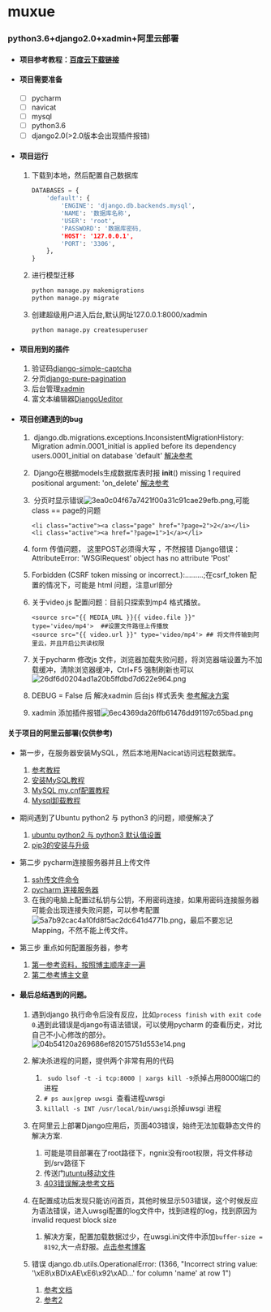 # muxue
### python3.6+django2.0+xadmin+阿里云部署

* #### 项目参考教程：[百度云下载链接](https://pan.baidu.com/s/18A1k8pIigGITc-3FXAu3aQ)
* #### 项目需要准备
    * [ ] pycharm 
    * [ ] navicat
    * [ ] mysql 
    * [ ] python3.6
    * [ ] django2.0(>2.0版本会出现插件报错)

* #### 项目运行
    1. 下载到本地，然后配置自己数据库
        ```python
        DATABASES = {
            'default': {
                'ENGINE': 'django.db.backends.mysql',
                'NAME': '数据库名称',
                'USER': 'root',
                'PASSWORD': '数据库密码,
                'HOST': '127.0.0.1',
                'PORT': '3306',
            },
        }
        ```
     2. 进行模型迁移

        ``` python
        python manage.py makemigrations
        python manage.py migrate
        ```
    3. 创建超级用户进入后台,默认网址127.0.0.1:8000/xadmin
   
        ```
        python manage.py createsuperuser
        ```
 * #### 项目用到的插件
    1. 验证码[django-simple-captcha](https://github.com/mbi/django-simple-captcha)
    2. 分页[django-pure-pagination](https://github.com/jamespacileo/django-pure-pagination)
    3. 后台管理[xadmin](https://github.com/sshwsfc/xadmin)
    4. 富文本编辑器[DjangoUeditor](https://github.com/twz915/DjangoUeditor3)

* #### 项目创建遇到的bug
    1.  django.db.migrations.exceptions.InconsistentMigrationHistory: Migration admin.0001_initial is applied before its dependency users.0001_initial on database 'default' [解决参考]( https://my.oschina.net/u/1446823/blog/861712)
    2.  Django在根据models生成数据库表时报 __init__() missing 1 required positional argument: 'on_delete' [解决参考](https://www.cnblogs.com/phyger/p/8035253.html)
    3.  分页时显示错误![3ea0c04f67a7421f00a31c91cae29efb.png](en-resource://database/2282:0),可能class == page的问题
        ```
        <li class="active"><a class="page" href="?page=2">2</a></li>
        <li class="active"><a href="?page=1">1</a></li>
        ```
        
   4. form 传值问题， 这里POST必须得大写 ，不然报错 Django错误：AttributeError: 'WSGIRequest' object has no attribute 'Post'
   5. Forbidden (CSRF token missing or incorrect.):.........;在csrf_token 配置的情况下，可能是 html 问题，注意url部分
   6. 关于video.js 配置问题：目前只探索到mp4 格式播放。
        ```
        <source src="{{ MEDIA_URL }}{{ video.file }}" type='video/mp4'>  ##设置文件路径上传播放
        <source src="{{ video.url }}" type='video/mp4'> ## 将文件传输到阿里云，并且开启公共读权限
        ```
    7. 关于pycharm 修改js 文件，浏览器加载失败问题，将浏览器端设置为不加载缓冲，清除浏览器缓冲，Ctrl+F5 强制刷新也可以![26df6d0204ad1a20b5ffdbd7d622e964.png](en-resource://database/2284:0)
    8. DEBUG = False 后 解决xadmin 后台js 样式丢失 [参考解决方案](https://blog.csdn.net/SL_World/article/details/89713329)
    9. xadmin 添加插件报错![6ec4369da26ffb61476dd91197c65bad.png](en-resource://database/2286:0)

#### 关于项目的阿里云部署(仅供参考)

* 第一步，在服务器安装MySQL，然后本地用Nacicat访问远程数据库。  
   1. [参考教程](https://www.cnblogs.com/xiaofanke/p/10611526.html)
   2. [安装MySQL教程](https://www.cnblogs.com/zhuyp1015/p/3561470.html)
   3. [MySQL my.cnf配置教程](https://www.cnblogs.com/EasonJim/p/7158466.html)
   4. [Mysql卸载教程](https://blog.csdn.net/w3045872817/article/details/77334886)
   
 * 期间遇到了Ubuntu python2 与 python3 的问题，顺便解决了
    1. [ubuntu python2 与 python3 默认值设置](https://blog.csdn.net/weixin_40293491/article/details/81183491)
    2. [pip3的安装与升级](https://blog.csdn.net/tiweeny/article/details/78384633)
 
 * 第二步 pycharm连接服务器并且上传文件
    1. [ssh传文件命令](https://www.jianshu.com/p/c43105320695)
    2. [pycharm 连接服务器](https://blog.csdn.net/Dengdew/article/details/92248089)
    3. 在我的电脑上配置过私钥与公钥，不用密码连接，如果用密码连接服务器可能会出现连接失败问题，可以参考配置![5a7b92cac4a10fd8f5ac2dc641d4771b.png](en-resource://database/2276:1)，最后不要忘记Mapping，不然不能上传文件。


* 第三步 重点如何配置服务器，参考

    1. [第一参考资料，按照博主顺序走一遍](
https://www.jianshu.com/p/774c92d13c7a)
    2. [第二参考博主文章](
https://www.jianshu.com/p/1b4c5e57cd92)

* #### 最后总结遇到的问题。

    1. 遇到django 执行命令后没有反应，比如`process finish with exit code 0`.遇到此错误是django有语法错误，可以使用pycharm 的查看历史，对比自己不小心修改的部分。![04b54120a269686ef82015751d553e14.png](en-resource://database/2278:1)
    2. 解决杀进程的问题，提供两个非常有用的代码
        1. ` sudo lsof -t -i tcp:8000 | xargs kill -9`杀掉占用8000端口的进程
        2. `# ps aux|grep uwsgi `查看进程uwsgi
        3. `killall -s INT /usr/local/bin/uwsgi`杀掉uwsgi 进程

    3. 在阿里云上部署Django应用后，页面403错误，始终无法加载静态文件的解决方案.
        1. 可能是项目部署在了root路径下，ngnix没有root权限，将文件移动到/srv路径下
        2. 传送门[utuntu移动文件](https://www.jianshu.com/p/9b98378c5936)
        3. [403错误解决参考文档](https://blog.csdn.net/heatdeath/article/details/70558800)


    4. 在配置成功后发现只能访问首页，其他时候显示503错误，这个时候反应为语法错误，进入uwsgi配置的log文件中，找到进程的log，找到原因为invalid request block size
        1. 解决方案，配置加载数据过少，在uwsgi.ini文件中添加`buffer-size = 8192`,大一点舒服。[点击参考博客](https://blog.csdn.net/dipolar/article/details/31736105)

    5. 错误 django.db.utils.OperationalError: (1366, "Incorrect string value: '\\xE8\\xBD\\xAE\\xE6\\x92\\xAD...' for column 'name' at row 1")
        1. [参考文档](https://blog.csdn.net/tianfs/article/details/51775051)
        2. [参考2](https://blog.csdn.net/qq_34472372/article/details/80707092)
  
    
  
